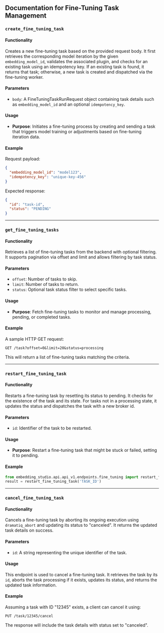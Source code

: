 ## Documentation for Fine-Tuning Task Management

### `create_fine_tuning_task`

#### Functionality
Creates a new fine-tuning task based on the provided request body. It first retrieves the corresponding model iteration by the given `embedding_model_id`, validates the associated plugin, and checks for an existing task using an idempotency key. If an existing task is found, it returns that task; otherwise, a new task is created and dispatched via the fine-tuning worker.

#### Parameters
- `body`: A FineTuningTaskRunRequest object containing task details such as `embedding_model_id` and an optional `idempotency_key`.

#### Usage
- **Purpose**: Initiates a fine-tuning process by creating and sending a task that triggers model training or adjustments based on fine-tuning iteration data.

#### Example
Request payload:

```json
{
  "embedding_model_id": "model123",
  "idempotency_key": "unique-key-456"
}
```

Expected response:

```json
{
  "id": "task-id",
  "status": "PENDING"
}
```

---

### `get_fine_tuning_tasks`

#### Functionality
Retrieves a list of fine-tuning tasks from the backend with optional filtering. It supports pagination via offset and limit and allows filtering by task status.

#### Parameters
- `offset`: Number of tasks to skip.
- `limit`: Number of tasks to return.
- `status`: Optional task status filter to select specific tasks.

#### Usage
- **Purpose**: Fetch fine-tuning tasks to monitor and manage processing, pending, or completed tasks.

#### Example
A sample HTTP GET request:

```
GET /task?offset=0&limit=20&status=processing
```

This will return a list of fine-tuning tasks matching the criteria.

---

### `restart_fine_tuning_task`

#### Functionality
Restarts a fine-tuning task by resetting its status to pending. It checks for the existence of the task and its state. For tasks not in a processing state, it updates the status and dispatches the task with a new broker id.

#### Parameters
- `id`: Identifier of the task to be restarted.

#### Usage
- **Purpose**: Restart a fine-tuning task that might be stuck or failed, setting it to pending.

#### Example
```python
from embedding_studio.api.api_v1.endpoints.fine_tuning import restart_fine_tuning_task
result = restart_fine_tuning_task('TASK_ID')
```

---

### `cancel_fine_tuning_task`

#### Functionality
Cancels a fine-tuning task by aborting its ongoing execution using `dramatiq_abort` and updating its status to "canceled". It returns the updated task details on success.

#### Parameters
- `id`: A string representing the unique identifier of the task.

#### Usage
This endpoint is used to cancel a fine-tuning task. It retrieves the task by its `id`, aborts the task processing if it exists, updates its status, and returns the updated task information.

#### Example
Assuming a task with ID "12345" exists, a client can cancel it using:

```
PUT /task/12345/cancel
```

The response will include the task details with status set to "canceled".